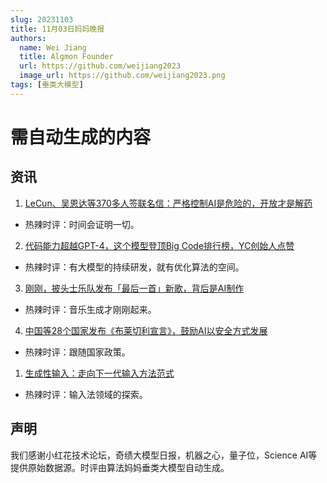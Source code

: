 ```yaml
---
slug: 20231103
title: 11月03日妈妈晚报
authors:
  name: Wei Jiang
  title: Algmon Founder
  url: https://github.com/weijiang2023
  image_url: https://github.com/weijiang2023.png
tags: [垂类大模型]
---
```


# 需自动生成的内容
## 资讯

1. [LeCun、吴恩达等370多人签联名信：严格控制AI是危险的，开放才是解药](https://mp.weixin.qq.com/s/JcdGzybsFFllfiWzRDmIFA)
* 热辣时评：时间会证明一切。

2. [代码能力超越GPT-4，这个模型登顶Big Code排行榜，YC创始人点赞](https://mp.weixin.qq.com/s/fSVPRjNpWPVrLVA59PrIBA)
* 热辣时评：有大模型的持续研发，就有优化算法的空间。

3. [刚刚，披头士乐队发布「最后一首」新歌，背后是AI制作](https://mp.weixin.qq.com/s/YVgcAJFCq09orIj97fs5gA)
* 热辣时评：音乐生成才刚刚起来。

4. [中国等28个国家发布《布莱切利宣言》，鼓励AI以安全方式发展](https://mp.weixin.qq.com/s/yb3qAbj7Ox9gpU2_ypmXtA)
* 热辣时评：跟随国家政策。

1. [生成性输入：走向下一代输入方法范式](https://arxiv.org/abs/2311.01166v1)
* 热辣时评：输入法领域的探索。


## 声明

我们感谢小红花技术论坛，奇绩大模型日报，机器之心，量子位，Science AI等提供原始数据源。时评由算法妈妈垂类大模型自动生成。